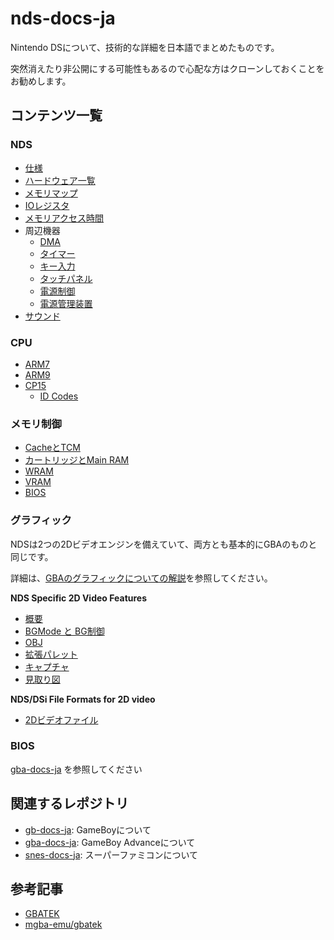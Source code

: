 # nds-docs-ja

Nintendo DSについて、技術的な詳細を日本語でまとめたものです。

突然消えたり非公開にする可能性もあるので心配な方はクローンしておくことをお勧めします。

## コンテンツ一覧

### NDS

- [仕様](spec.md)
- [ハードウェア一覧](hardware.md)
- [メモリマップ](memory.md)
- [IOレジスタ](io.md)
- [メモリアクセス時間](memory_timings.md)
- 周辺機器
  - [DMA](system/dma.md)
  - [タイマー](system/timer.md)
  - [キー入力](system/keypad.md)
  - [タッチパネル](system/tsc.md)
  - [電源制御](./system/power_control.md)
  - [電源管理装置](./system/power_management_device.md)
- [サウンド](sound/README.md)

### CPU

- [ARM7](https://github.com/pokemium/gba-docs-ja/tree/main/arm7tdmi)
- [ARM9](arm9.md)
- [CP15](cp15/README.md)
  - [ID Codes](cp15/id_codes.md)

### メモリ制御

- [CacheとTCM](./memctl/cache_tcm.md)
- [カートリッジとMain RAM](./memctl/cart_mainram.md)
- [WRAM](./memctl/wram.md)
- [VRAM](./memctl/vram.md)
- [BIOS](./memctl/bios.md)

### グラフィック

NDSは2つの2Dビデオエンジンを備えていて、両方とも基本的にGBAのものと同じです。

詳細は、[GBAのグラフィックについての解説](https://github.com/pokemium/gba-docs-ja#グラフィック)を参照してください。

**NDS Specific 2D Video Features**

- [概要](./video/stuff.md)
- [BGMode と BG制御](./video/bg_ctl.md)
- [OBJ](./video/objs.md)
- [拡張パレット](./video/extended_palettes.md)
- [キャプチャ](./video/capture.md)
- [見取り図](./video/block_diagram.md)

**NDS/DSi File Formats for 2D video**

- [2Dビデオファイル](./video/files_2d.md)

### BIOS

[gba-docs-ja](https://github.com/pokemium/gba-docs-ja) を参照してください

## 関連するレポジトリ

- [gb-docs-ja](https://github.com/pokemium/gb-docs-ja): GameBoyについて
- [gba-docs-ja](https://github.com/pokemium/gba-docs-ja): GameBoy Advanceについて
- [snes-docs-ja](https://github.com/pokemium/snes-docs-ja): スーパーファミコンについて

## 参考記事

- [GBATEK](https://problemkaputt.de/gbatek.htm)
- [mgba-emu/gbatek](https://github.com/mgba-emu/gbatek)
